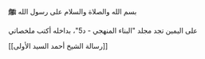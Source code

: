 بسم الله والصلاة والسلام على رسول الله **ﷺ**

على اليمين تجد مجلد "البناء المنهجي - د5"، بداخله أكتب ملخصاتي

[[رسالة الشيخ أحمد السيد الأولى]]

